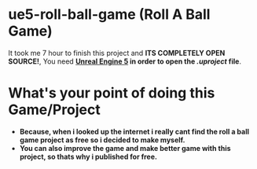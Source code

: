# ue5-roll-ball-game (Roll A Ball Game)
 It took me 7 hour to finish this project and **ITS COMPLETELY OPEN SOURCE!**,
You need **[Unreal Engine 5](https://www.unrealengine.com/en-US/download) in order to open the *.uproject* file**.

# What's your point of doing this Game/Project
* **Because, when i looked up the internet i really cant find the roll a ball game project as free so i decided to make myself.**
* **You can also improve the game and make better game with this project, so thats why i published for free.**

